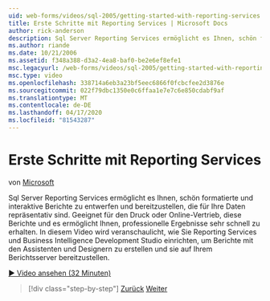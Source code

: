 ```yaml
---
uid: web-forms/videos/sql-2005/getting-started-with-reporting-services
title: Erste Schritte mit Reporting Services | Microsoft Docs
author: rick-anderson
description: Sql Server Reporting Services ermöglicht es Ihnen, schön formatierte und interaktive Berichte zu entwerfen und bereitzustellen, die für Ihre Daten repräsentativ sind. Geeignet für Druck oder onl...
ms.author: riande
ms.date: 10/21/2006
ms.assetid: f348a388-d3a2-4ea8-baf0-be2e6ef8efe1
msc.legacyurl: /web-forms/videos/sql-2005/getting-started-with-reporting-services
msc.type: video
ms.openlocfilehash: 338714a6eb3a23bf5eec6866f0fcbcfee2d3876e
ms.sourcegitcommit: 022f79dbc1350e0c6ffaa1e7e7c6e850cdabf9af
ms.translationtype: MT
ms.contentlocale: de-DE
ms.lasthandoff: 04/17/2020
ms.locfileid: "81543287"
---
```

# <a name="getting-started-with-reporting-services"></a>Erste Schritte mit Reporting Services

von [Microsoft](https://github.com/microsoft)

Sql Server Reporting Services ermöglicht es Ihnen, schön formatierte und interaktive Berichte zu entwerfen und bereitzustellen, die für Ihre Daten repräsentativ sind. Geeignet für den Druck oder Online-Vertrieb, diese Berichte und es ermöglicht Ihnen, professionelle Ergebnisse sehr schnell zu erhalten. In diesem Video wird veranschaulicht, wie Sie Reporting Services und Business Intelligence Development Studio einrichten, um Berichte mit den Assistenten und Designern zu erstellen und sie auf Ihrem Berichtsserver bereitzustellen.

[&#9654; Video ansehen (32 Minuten)](https://channel9.msdn.com/Blogs/ASP-NET-Site-Videos/getting-started-with-reporting-services)

> [!div class="step-by-step"]
> [Zurück](using-sql-server-management-studio.md)
> [Weiter](building-and-customizing-reports-in-business-intelligence-development-studio.md)
